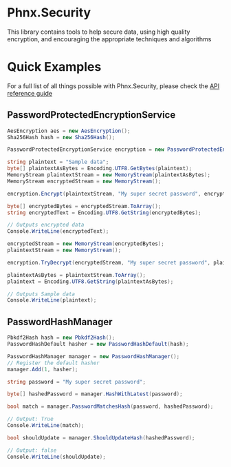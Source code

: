 # Phnx.Security

This library contains tools to help secure data, using high quality encryption, and encouraging the appropriate techniques and algorithms

# Quick Examples

For a full list of all things possible with Phnx.Security, please check the [API reference guide](https://phoenix-apps.github.io/Phnx-Wiki/api/Phnx.Security.html)

## PasswordProtectedEncryptionService

```cs
AesEncryption aes = new AesEncryption();
Sha256Hash hash = new Sha256Hash();

PasswordProtectedEncryptionService encryption = new PasswordProtectedEncryptionService(aes, hash);

string plaintext = "Sample data";
byte[] plaintextAsBytes = Encoding.UTF8.GetBytes(plaintext);
MemoryStream plaintextStream = new MemoryStream(plaintextAsBytes);
MemoryStream encryptedStream = new MemoryStream();

encryption.Encrypt(plaintextStream, "My super secret password", encryptedStream);

byte[] encryptedBytes = encryptedStream.ToArray();
string encryptedText = Encoding.UTF8.GetString(encryptedBytes);

// Outputs encrypted data
Console.WriteLine(encryptedText);

encryptedStream = new MemoryStream(encryptedBytes);
plaintextStream = new MemoryStream();

encryption.TryDecrypt(encryptedStream, "My super secret password", plaintextStream);

plaintextAsBytes = plaintextStream.ToArray();
plaintext = Encoding.UTF8.GetString(plaintextAsBytes);

// Outputs Sample data
Console.WriteLine(plaintext);
```

## PasswordHashManager

```cs
Pbkdf2Hash hash = new Pbkdf2Hash();
PasswordHashDefault hasher = new PasswordHashDefault(hash);

PasswordHashManager manager = new PasswordHashManager();
// Register the default hasher
manager.Add(1, hasher);

string password = "My super secret password";

byte[] hashedPassword = manager.HashWithLatest(password);

bool match = manager.PasswordMatchesHash(password, hashedPassword);

// Output: True
Console.WriteLine(match);

bool shouldUpdate = manager.ShouldUpdateHash(hashedPassword);

// Output: false
Console.WriteLine(shouldUpdate);
```
